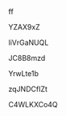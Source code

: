 ff
































YZAX9xZ
















liVrGaNUQL








JC8B8mzd




YrwLte1b


zqJNDCfIZt

C4WLKXCo4Q
